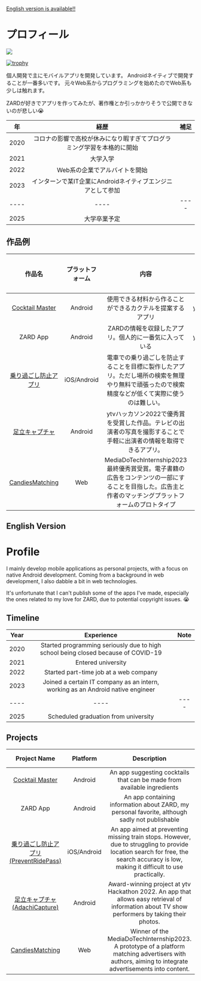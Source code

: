 [English version is available!!](#EnglishVersion)

# プロフィール

<!-- ![Visitors](https://visitor-badge.glitch.me/badge?page_id=SEKI-YUTA&left_color=gray&right_color=blue) -->

<!--
[![Top Langs](https://github-readme-stats.vercel.app/api/top-langs/?username=SEKI-YUTA&layout=donut&langs_count=8&theme=react&hide=html,tex,CMake,C++)](https://github.com/anuraghazra/github-readme-stats)
![GitHub Stats](https://github-readme-stats.vercel.app/api?username=SEKI-YUTA&show_icons=true&theme=react)
-->

![](https://github-profile-summary-cards.vercel.app/api/cards/profile-details?username=SEKI-YUTA&theme=react)

[![trophy](https://github-profile-trophy.vercel.app/?username=SEKI-YUTA)](https://github.com/ryo-ma/github-profile-trophy)

<!-- [![Top Langs](https://github-readme-stats.vercel.app/api/top-langs/?username=SEKI-YUTA&layout=donut&langs_count=8&theme=react&hide=html,tex,CMake,C++)] -->

個人開発で主にモバイルアプリを開発しています。
Androidネイティブで開発することが一番多いです。
元々Web系からプログラミングを始めたのでWeb系も少しは触れます。

ZARDが好きでアプリを作ってみたが、著作権とか引っかかりそうで公開できないのが悲しい😭

| 年 | 経歴 | 補足 |
| :--:| :--: | :--: |
| 2020 | コロナの影響で高校が休みになり暇すぎてプログラミング学習を本格的に開始 | |
| 2021 | 大学入学 | |
| 2022 | Web系の企業でアルバイトを開始 | |
| 2023 | インターンで某IT企業にAndroidネイティブエンジニアとして参加 | |
| ---- | ---- | ---- |
| 2025 | 大学卒業予定 | |

## 作品例
| 作品名 | プラットフォーム | 内容 | 製作中か |
| :--: | :--: | :--: | :--: |
| [Cocktail Master](https://github.com/SEKI-YUTA/CocktailMaster_JetpackCompose) | Android | 使用できる材料から作ることができるカクテルを提案するアプリ | yes |
| ZARD App | Android | ZARDの情報を収録したアプリ。個人的に一番気に入っている | yes |
| [乗り過ごし防止アプリ](https://github.com/SEKI-YUTA/Flutter_PreventRidePass2) | iOS/Android | 電車での乗り過ごしを防止することを目標に製作したアプリ。ただし場所の検索を無理やり無料で頑張ったので検索精度などが低くて実際に使うのは難しい。| no |
| [足立キャプチャ](https://github.com/SEKI-YUTA/Flutter_AdachiCapture) | Android | ytvハッカソン2022で優秀賞を受賞した作品。テレビの出演者の写真を撮影することで手軽に出演者の情報を取得できるアプリ。| no |
| [CandiesMatching](https://github.com/Tomo-osw/Candies_matching) | Web | MediaDoTechInternship2023最終優秀賞受賞。電子書籍の広告をコンテンツの一部にすることを目指した。広告主と作者のマッチングプラットフォームのプロトタイプ | no |






<!--
**SEKI-YUTA/SEKI-YUTA** is a ✨ _special_ ✨ repository because its `README.md` (this file) appears on your GitHub profile.

Here are some ideas to get you started:

- 🔭 I’m currently working on ...
- 🌱 I’m currently learning ...
- 👯 I’m looking to collaborate on ...
- 🤔 I’m looking for help with ...
- 💬 Ask me about ...
- 📫 How to reach me: ...
- 😄 Pronouns: ...
- ⚡ Fun fact: ...
-->


<h2 id="EnglishVersion">English Version</h2>

# Profile

I mainly develop mobile applications as personal projects, with a focus on native Android development. Coming from a background in web development, I also dabble a bit in web technologies.

It's unfortunate that I can't publish some of the apps I've made, especially the ones related to my love for ZARD, due to potential copyright issues. 😭

## Timeline
| Year | Experience | Note |
| :--:| :--: | :--: |
| 2020 | Started programming seriously due to high school being closed because of COVID-19 | |
| 2021 | Entered university | |
| 2022 | Started part-time job at a web company | |
| 2023 | Joined a certain IT company as an intern, working as an Android native engineer | |
| ---- | ---- | ---- |
| 2025 | Scheduled graduation from university | |

## Projects
| Project Name | Platform | Description | Work in Progress |
| :--: | :--: | :--: | :--: |
| [Cocktail Master](https://github.com/SEKI-YUTA/CocktailMaster_JetpackCompose) | Android | An app suggesting cocktails that can be made from available ingredients | yes |
| ZARD App | Android | An app containing information about ZARD, my personal favorite, although sadly not publishable | yes |
| [乗り過ごし防止アプリ (PreventRidePass)](https://github.com/SEKI-YUTA/Flutter_PreventRidePass2) | iOS/Android | An app aimed at preventing missing train stops. However, due to struggling to provide location search for free, the search accuracy is low, making it difficult to use practically. | no |
| [足立キャプチャ (AdachiCapture)](https://github.com/SEKI-YUTA/Flutter_AdachiCapture) | Android | Award-winning project at ytv Hackathon 2022. An app that allows easy retrieval of information about TV show performers by taking their photos. | no |
| [CandiesMatching](https://github.com/Tomo-osw/Candies_matching) | Web | Winner of the MediaDoTechInternship2023. A prototype of a platform matching advertisers with authors, aiming to integrate advertisements into content. | no |
